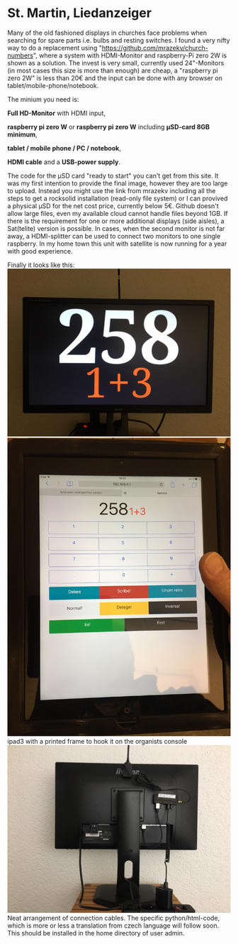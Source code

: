 # St. Martin, Liedanzeiger #

Many of the old fashioned displays in churches face problems when searching for spare parts i.e. bulbs and resting switches. I found a very nifty way to do a replacement using "https://github.com/mrazekv/church-numbers",
where a system with HDMI-Monitor and raspberry-Pi zero 2W is shown as a solution.
The invest is very small, currently used 24"-Monitors (in most cases this size is more than enough) are cheap, a "raspberry pi zero 2W" is less than 20€ and the input can be done with any browser on tablet/mobile-phone/notebook.

The minium you need is:

  **Full HD-Monitor** with HDMI input,
  
  **raspberry pi zero W** or **raspberry pi zero W** including **µSD-card 8GB minimum**,
  
  **tablet / mobile phone / PC / notebook**,
  
  **HDMI cable** and a **USB-power supply**.
  
The code for the µSD card "ready to start" you can't get from this site. It was my first intention to provide the final image, however they are too large to upload. Instead you might use the link from mrazekv including all the steps to get a rocksolid installation (read-only file system) or I can provived a physical µSD for the net cost price, currently below 5€. Github doesn't allow large files, even my available cloud cannot handle files beyond 1GB.
If there is the requirement for one or more additional displays (side aisles), a Sat(telite) version is possible. In cases, when the second monitor is not far away, a HDMI-splitter can be used to connect two monitors to one single raspberry. In my home town this unit with satellite is now running for a year with good experience.

Finally it looks like this:
![Front](https://github.com/burneme/Liedanzeiger/blob/main/Front.JPG)
![ipad3](https://github.com/burneme/liedanzeiger/blob/main/Ipad3.JPG)
ipad3 with a printed frame to hook it on the organists console
![ipad3](https://github.com/burneme/liedanzeiger/blob/main/Back.JPG)
Neat arrangement of connection cables.
The specific python/html-code, which is more or less a translation from czech language will follow soon. This should be installed in the home directory of user admin.
